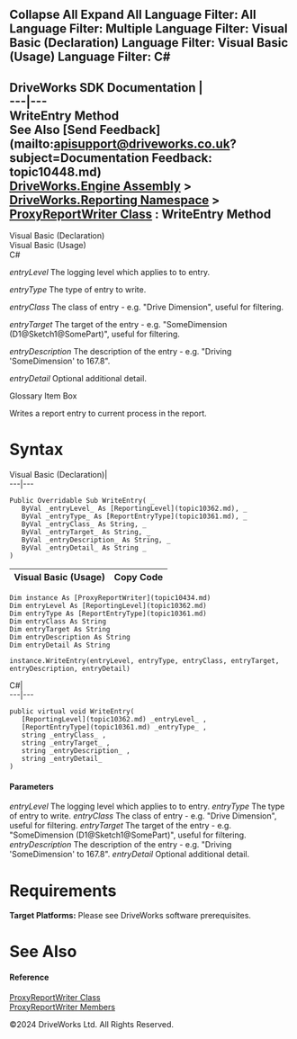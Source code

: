        

 Collapse All Expand All  Language Filter: All  Language Filter: Multiple  Language Filter: Visual Basic (Declaration) Language Filter: Visual Basic (Usage) Language Filter: C#  
---  
DriveWorks SDK Documentation  |   
---|---  
WriteEntry Method   
See Also [Send Feedback](mailto:apisupport@driveworks.co.uk?subject=Documentation Feedback: topic10448.md)  
[DriveWorks.Engine Assembly](topic2156.md) > [DriveWorks.Reporting Namespace](topic10334.md) > [ProxyReportWriter Class](topic10434.md) : WriteEntry Method  
---  
  
Visual Basic (Declaration)    
Visual Basic (Usage)    
C# 

_entryLevel_
    The logging level which applies to to entry.

_entryType_
    The type of entry to write.

_entryClass_
    The class of entry - e.g. "Drive Dimension", useful for filtering.

_entryTarget_
    The target of the entry - e.g. "SomeDimension (D1@Sketch1@SomePart)", useful for filtering.

_entryDescription_
    The description of the entry - e.g. "Driving 'SomeDimension' to 167.8".

_entryDetail_
    Optional additional detail.

Glossary Item Box

Writes a report entry to current process in the report. 

# Syntax

Visual Basic (Declaration)|   
---|---  
      
    
    Public Overridable Sub WriteEntry( _
       ByVal _entryLevel_ As [ReportingLevel](topic10362.md), _
       ByVal _entryType_ As [ReportEntryType](topic10361.md), _
       ByVal _entryClass_ As String, _
       ByVal _entryTarget_ As String, _
       ByVal _entryDescription_ As String, _
       ByVal _entryDetail_ As String _
    )   
  
Visual Basic (Usage)| Copy Code  
---|---  
      
    
    Dim instance As [ProxyReportWriter](topic10434.md)
    Dim entryLevel As [ReportingLevel](topic10362.md)
    Dim entryType As [ReportEntryType](topic10361.md)
    Dim entryClass As String
    Dim entryTarget As String
    Dim entryDescription As String
    Dim entryDetail As String
     
    instance.WriteEntry(entryLevel, entryType, entryClass, entryTarget, entryDescription, entryDetail)  
  
C#|   
---|---  
      
    
    public virtual void WriteEntry( 
       [ReportingLevel](topic10362.md) _entryLevel_ ,
       [ReportEntryType](topic10361.md) _entryType_ ,
       string _entryClass_ ,
       string _entryTarget_ ,
       string _entryDescription_ ,
       string _entryDetail_
    )  
  
#### Parameters

 _entryLevel_
    The logging level which applies to to entry.
_entryType_
    The type of entry to write.
_entryClass_
    The class of entry - e.g. "Drive Dimension", useful for filtering.
_entryTarget_
    The target of the entry - e.g. "SomeDimension (D1@Sketch1@SomePart)", useful for filtering.
_entryDescription_
    The description of the entry - e.g. "Driving 'SomeDimension' to 167.8".
_entryDetail_
    Optional additional detail.

# Requirements

**Target Platforms:** Please see DriveWorks software prerequisites.

# See Also

#### Reference

[ProxyReportWriter Class](topic10434.md)   
[ProxyReportWriter Members](topic10435.md)

©2024 DriveWorks Ltd. All Rights Reserved.
